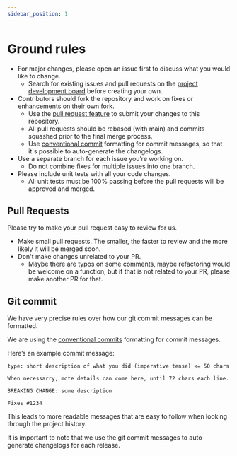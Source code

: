 ```yaml
---
sidebar_position: 1
---
```


# Ground rules

* For major changes, please open an issue first to discuss what you would like to change. 
  * Search for existing issues and pull requests on the [project development board]([](https://github.com/equinor/template-fastapi-react/projects/1)) before creating your own.
* Contributors should fork the repository and work on fixes or enhancements on their own fork.
  * Use the [pull request feature](https://docs.github.com/en/pull-requests/collaborating-with-pull-requests/proposing-changes-to-your-work-with-pull-requests/creating-a-pull-request-from-a-fork) to submit your changes to this  repository.
  * All pull requests should be rebased (with main) and commits squashed prior to the final merge process.
  * Use [conventional commit](https://www.conventionalcommits.org/en/v1.0.0/) formatting for commit messages, so that it's possible to auto-generate the changelogs.
* Use a separate branch for each issue you’re working on. 
  * Do not combine fixes for multiple issues into one branch. 
* Please include unit tests with all your code changes.
  * All unit tests must be 100% passing before the pull requests will be approved and merged.
  
## Pull Requests

Please try to make your pull request easy to review for us.

* Make small pull requests. The smaller, the faster to review and the more likely it will be merged soon.
* Don't make changes unrelated to your PR. 
  * Maybe there are typos on some comments, maybe refactoring would be welcome on
  a function, but if that is not related to your PR, please make another PR for that.

<!--
While you're writing up the pull request, you can add Closes #XXX in the message body where #XXX is the issue you're fixing. Therefore, an example would be Closes #42 would close issue #42.
-->

## Git commit 

We have very precise rules over how our git commit messages can be formatted. 

We are using the [conventional commits](https://www.conventionalcommits.org/en/v1.0.0/) formatting for commit messages.

Here’s an example commit message:

```
type: short description of what you did (imperative tense) <= 50 chars

When necessarry, mote details can come here, until 72 chars each line.

BREAKING CHANGE: some description

Fixes #1234
```

 This leads to more readable messages that are easy to follow when looking through the project history.

It is important to note that we use the git commit messages to auto-generate changelogs for each release.

<!---
### Trunk based development

* The main branch should always be deployable.

* We release directly from the trunk and do not create a branch for a release.

* Do not to commit directly to the trunk instead one should create a short lived feature branch (should not last for more than 1-3 days).
-->
